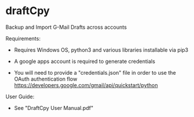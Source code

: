 # draftCpy
Backup and Import G-Mail Drafts across accounts

Requirements:

* Requires Windows OS, python3 and various libraries installable via pip3

* A google apps account is required to generate credentials

* You will need to provide a "credentials.json" file in order to use the OAuth authentication flow
  https://developers.google.com/gmail/api/quickstart/python
  
User Guide:

* See "DraftCpy User Manual.pdf"

